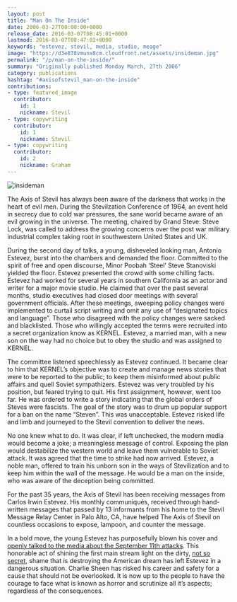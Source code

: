 ```yaml
---
layout: post
title: "Man On The Inside"
date: 2006-03-27T00:00:00+0000
release_date: 2016-03-07T08:45:01+0000
lastmod: 2016-03-07T08:47:02+0000
keywords: "estevez, stevil, media, studio, meage"
image: "https://d3e878vmunx8cm.cloudfront.net/assets/insideman.jpg"
permalink: "/p/man-on-the-inside/"
summary: "Originally published Monday March, 27th 2006"
category: publications
hashtag: "#axisofstevil_man-on-the-inside"
contributions:
- type: featured_image
  contributor:
    id: 1
    nickname: Stevil
- type: copywriting
  contributor:
    id: 1
    nickname: Stevil
- type: copywriting
  contributor:
    id: 2
    nickname: Graham
---
```


[id_1]: https://d3e878vmunx8cm.cloudfront.net/assets/insideman.jpg "insideman"
![insideman][id_1]

The Axis of Stevil has always been aware of the darkness that works in the heart of evil men. During the Stevilzation Conference of 1964, an event held in secrecy due to cold war pressures, the sane world became aware of an evil growing in the universe. The meeting, chaired by Grand Steve: Steve Lock, was called to address the growing concerns over the post war military industrial complex taking root in southwestern United States and UK.

During the second day of talks, a young, disheveled looking man, Antonio Estevez, burst into the chambers and demanded the floor. Committed to the spirit of free and open discourse, Minor Poobah ‘Steel’ Steve Stanoviski yielded the floor. Estevez presented the crowd with some chilling facts. Estevez had worked for several years in southern California as an actor and writer for a major movie studio. He claimed that over the past several months, studio executives had closed door meetings with several government officials. After these meetings, sweeping policy changes were implemented to curtail script writing and omit any use of “designated topics and language”. Those who disagreed with the policy changes were sacked and blacklisted. Those who willingly accepted the terms were recruited into a secret organization know as KERNEL. Estevez, a married man, with a new son on the way had no choice but to obey the studio and was assigned to KERNEL.

The committee listened speechlessly as Estevez continued. It became clear to him that KERNEL’s objective was to create and manage news stories that were to be reported to the public; to keep them misinformed about public affairs and quell Soviet sympathizers. Estevez was very troubled by his position, but feared trying to quit. His first assignment, however, went too far. He was ordered to write a story indicating that the global orders of Steves were fascists. The goal of the story was to drum up popular support for a ban on the name “Steven”. This was unacceptable. Estevez risked life and limb and journeyed to the Stevil convention to deliver the news.

No one knew what to do. It was clear, if left unchecked, the modern media would become a joke; a meaningless message of control. Exposing the plan would destabilize the western world and leave them vulnerable to Soviet attack. It was agreed that the time to strike had now arrived. Estevez, a noble man, offered to train his unborn son in the ways of Stevilization and to keep him within the wall of the message. He would be a man on the inside, who was aware of the deception being committed.

For the past 35 years, the Axis of Stevil has been receiving messages from Carlos Irwin Estevez. His monthly communiqués, received through hand-written messages that passed by 13 informants from his home to the Stevil Message Relay Center in Palo Alto, CA, have helped The Axis of Stevil on countless occasions to expose, lampoon, and counter the message.

In a bold move, the young Estevez has purposefully blown his cover and [openly talked to the media about the September 11th attacks](http://www.prisonplanet.com/articles/march2006/200306charliesheen.htm "openly talked to the media about the September 11th attacks"). This honorable act of shining the first main stream light on the dirty, [not so secret](http://www.loosechange911.com/ "not so secret"), shame that is destroying the American dream has left Estevez in a dangerous situation. Charlie Sheen has risked his career and safety for a cause that should not be overlooked. It is now up to the people to have the courage to face what is known as horror and scrutinize all it’s aspects; regardless of the consequences.

